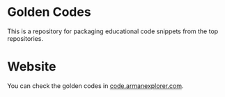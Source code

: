 # Golden Codes
This is a repository for packaging educational code snippets from the top repositories.

# Website
You can check the golden codes in [code.armanexplorer.com](https://code.armanexplorer.com).